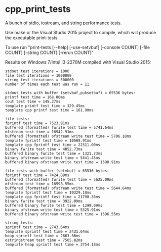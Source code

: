 # cpp_print_tests
A bunch of stdio, iostream, and string performance tests.

Use make or the Visual Studio 2015 project to compile, which will produce the 
executable print-tests.

To use run "print-tests [--help] [-use-setvbuf] [-console COUNT] [-file COUNT] [-string COUNT] [-rerun COUNT]"

Results on Windows 7/Intel i3-2370M compiled with Visual Studio 2015:

```
stdout test iterations = 1000
file test iterations = 1000000
string test iterations = 500000
number of times each test was run = 11

stdout tests with buffer (setvbuf,pubsetbuf) = 65536 bytes:
printf test time = 168.00ms
cout test time = 145.27ms
template printf test time = 129.45ms
template cpp printf test time = 161.00ms

file tests:
fprintf test time = 7523.91ms
buffered (formatted) fwrite test time = 5741.64ms
ofstream test time = 16942.91ms
buffered (formatted) ofstream write test time = 5786.18ms
template fprintf test time = 10508.91ms
template cpp fprintf test time = 22311.00ms
binary fwrite test time = 4052.73ms
buffered binary fwrite test time = 1321.73ms
binary ofstream write test time = 5441.45ms
buffered binary ofstream write test time = 1390.91ms

file tests with buffer (setvbuf) = 65536 bytes:
fprintf test time = 7424.09ms
buffered (formatted) fwrite test time = 5625.09ms
ofstream test time = 16598.55ms
buffered (formatted) ofstream write test time = 5644.64ms
template fprintf test time = 10329.18ms
template cpp fprintf test time = 21700.36ms
binary fwrite test time = 3922.09ms
buffered binary fwrite test time = 1299.09ms
binary ofstream write test time = 5325.91ms
buffered binary ofstream write test time = 1396.55ms

string tests:
sprintf test time = 2743.64ms
template sprintf test time = 2431.64ms
heap sprintf test time = 2663.36ms
ostringstream test time = 7505.82ms
template heap sprintf test time = 2754.18ms
```
